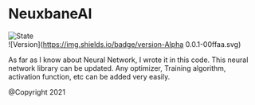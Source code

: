 # NeuxbaneAI
![State](https://img.shields.io/badge/state-unfinished-ff2222.svg)<br/>
![Version](https://img.shields.io/badge/version-Alpha 0.0.1-00ffaa.svg)

As far as I know about Neural Network, I wrote it in this code. This neural network library can be updated. Any optimizer, Training algorithm, activation function, etc can be added very easily.

@Copyright 2021
